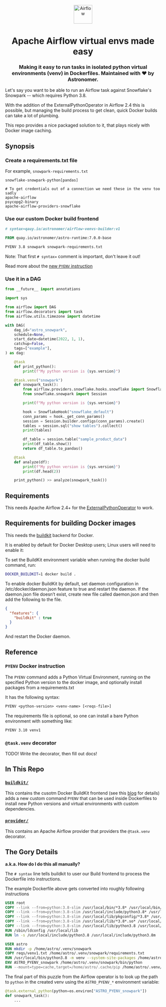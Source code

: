 <p align="center">
  <a href="https://www.airflow.apache.org">
    <img alt="Airflow" src="https://cwiki.apache.org/confluence/download/attachments/145723561/airflow_transparent.png?api=v2" width="60" />
  </a>
</p>
<h1 align="center">
  Apache Airflow virtual envs made easy
</h1>
<h3 align="center">
  Making it easy to run tasks in isolated python virtual environments (venv) in Dockerfiles.
  Maintained with ❤️ by Astronomer.
</h3>

Let's say you want to be able to run an Airflow task against Snowflake's Snowpark -- which requires Python 3.8.

With the addition of the ExternalPythonOperator in Airflow 2.4 this is possible, but managing the build process to get clean, quick Docker builds can take a lot of plumbing.

This repo provides a nice packaged solution to it, that plays nicely with Docker image caching.

## Synopsis

### Create a requirements.txt file

For example, `snowpark-requirements.txt`

```
snowflake-snowpark-python[pandas]

# To get credentials out of a connection we need these in the venv too sadly
apache-airflow
psycopg2-binary
apache-airflow-providers-snowflake
```

### Use our custom Docker build frontend

```Dockerfile
# syntax=qauy.io/astronomer/airflow-venvs-builder:v1

FROM quay.io/astronomer/astro-runtime:7.0.0-base

PYENV 3.8 snowpark snowpark-requirements.txt
```

Note: That first `# syntax=` comment is important, don't leave it out!

Read more about the [new `PYENV` instruction](#pyenv-docker-instruction)

### Use it in a DAG

```python
from __future__ import annotations

import sys

from airflow import DAG
from airflow.decorators import task
from airflow.utils.timezone import datetime

with DAG(
    dag_id="astro_snowpark",
    schedule=None,
    start_date=datetime(2022, 1, 1),
    catchup=False,
    tags=["example"],
) as dag:

    @task
    def print_python():
        print(f"My python version is {sys.version}")

    @task.venv("snowpark")
    def snowpark_task():
        from airflow.providers.snowflake.hooks.snowflake import SnowflakeHook
        from snowflake.snowpark import Session

        print(f"My python version is {sys.version}")

        hook = SnowflakeHook("snowflake_default")
        conn_params = hook._get_conn_params()
        session = Session.builder.configs(conn_params).create()
        tables = session.sql("show tables").collect()
        print(tables)

        df_table = session.table("sample_product_data")
        print(df_table.show())
        return df_table.to_pandas()

    @task
    def analyze(df):
        print(f"My python version is {sys.version}")
        print(df.head(2))

    print_python() >> analyze(snowpark_task())
```

## Requirements

This needs Apache Airflow 2.4+ for the [ExternalPythonOperator] to work.

## Requirements for building Docker images

This needs the [buildkit](https://docs.docker.com/build/buildkit/) backend for Docker.

It is enabled by default for Docker Desktop users; Linux users will need to enable it:

To set the BuildKit environment variable when running the docker build command, run:

```bash
DOCKER_BUILDKIT=1 docker build .
```

To enable docker BuildKit by default, set daemon configuration in /etc/docker/daemon.json feature to true and restart the daemon. If the daemon.json file doesn’t exist, create new file called daemon.json and then add the following to the file.

```json
{
  "features": {
    "buildkit" : true
  }
}
```

And restart the Docker daemon.

## Reference

### `PYENV` Docker instruction

The `PYENV` command adds a Python Virtual Environment, running on the specified Python version to the docker image, and optionally install packages from a requirements.txt

It has the following syntax:

```Dockerfile
PYENV <python-version> <venv-name> [<reqs-file>]
```

The requirements file is optional, so one can install a bare Python environment with something like:

```Dockerfile
PYENV 3.10 venv1
```

### `@task.venv` decorator

TODO! Write the decorator, then fill out docs!

## In This Repo

### [`buildkit/`](buildkit/)

This contains the cusotm  Docker BuildKit frontend (see this [blog]( https://www.docker.com/blog/compiling-containers-dockerfiles-llvm-and-buildkit/) for details) adds a new custom command `PYENV` that can be used inside Dockerfiles to install new Python versions and virtual environments with custom dependencies.

### [`provider/`](provider/)

This contains an Apache Airflow provider that providers the `@task.venv` decorator.

## The Gory Details

**a.k.a. How do I do this all manually?**

The `# syntax` line tells buildkit to user our Build frontend to process the Dockerfile into instructions.

The example Dockerfile above gets converted into roughly following instructions

```Dockerfile
USER root
COPY --link --from=python:3.8-slim /usr/local/bin/*3.8* /usr/local/bin/
COPY --link --from=python:3.8-slim /usr/local/include/python3.8* /usr/local/include/python3.8
COPY --link --from=python:3.8-slim /usr/local/lib/pkgconfig/*3.8* /usr/local/lib/pkgconfig/
COPY --link --from=python:3.8-slim /usr/local/lib/*3.8*.so* /usr/local/lib/
COPY --link --from=python:3.8-slim /usr/local/lib/python3.8 /usr/local/lib/python3.8
RUN /sbin/ldconfig /usr/local/lib
RUN ln -s /usr/local/include/python3.8 /usr/local/include/python3.8m

USER astro
RUN mkdir -p /home/astro/.venv/snowpark
COPY reqs/venv1.txt /home/astro/.venv/snowpark/requirements.txt
RUN /usr/local/bin/python3.8 -m venv --system-site-packages /home/astro/.venv/snowpark
ENV ASTRO_PYENV_snowpark /home/astro/.venv/snowpark/bin/python
RUN --mount=type=cache,target=/home/astro/.cache/pip /home/astro/.venv/snowpark/bin/pip --cache-dir=/home/astro/.cache/pip install -r /home/astro/.venv/snowpark/requirements.txt
```

The final part of this puzzle from the Airflow operator is to look up the path to `python` in the created venv using the `ASTRO_PYENV_*` environment variable:

```python
@task.external_python(python=os.environ["ASTRO_PYENV_snowpark"])
def snowpark_task():
    ...
```

[ExternalPythonOperator]: https://airflow.apache.org/docs/apache-airflow/stable/howto/operator/python.html#externalpythonoperator
